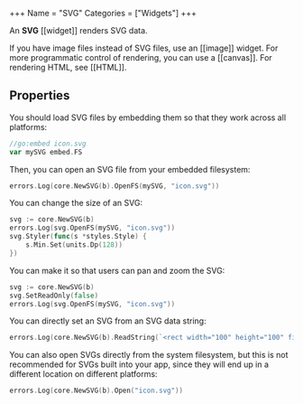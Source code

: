 +++
Name = "SVG"
Categories = ["Widgets"]
+++

An **SVG** [[widget]] renders SVG data.

If you have image files instead of SVG files, use an [[image]] widget. For more programmatic control of rendering, you can use a [[canvas]]. For rendering HTML, see [[HTML]].

## Properties

You should load SVG files by embedding them so that they work across all platforms:

```go
//go:embed icon.svg
var mySVG embed.FS
```

Then, you can open an SVG file from your embedded filesystem:

```Go
errors.Log(core.NewSVG(b).OpenFS(mySVG, "icon.svg"))
```

You can change the size of an SVG:

```Go
svg := core.NewSVG(b)
errors.Log(svg.OpenFS(mySVG, "icon.svg"))
svg.Styler(func(s *styles.Style) {
    s.Min.Set(units.Dp(128))
})
```

You can make it so that users can pan and zoom the SVG:

```Go
svg := core.NewSVG(b)
svg.SetReadOnly(false)
errors.Log(svg.OpenFS(mySVG, "icon.svg"))
```

You can directly set an SVG from an SVG data string:

```Go
errors.Log(core.NewSVG(b).ReadString(`<rect width="100" height="100" fill="red"/>`))
```

You can also open SVGs directly from the system filesystem, but this is not recommended for SVGs built into your app, since they will end up in a different location on different platforms:

```go
errors.Log(core.NewSVG(b).Open("icon.svg"))
```
